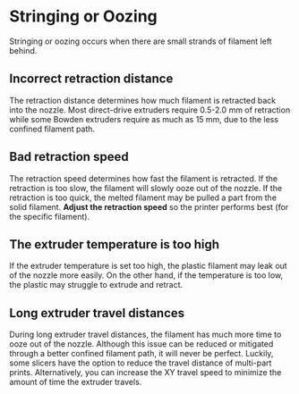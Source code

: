 # Stringing or Oozing

Stringing or oozing occurs when there are small strands of filament left behind.

## Incorrect retraction distance

The retraction distance determines how much filament is retracted back into the nozzle. Most direct-drive extruders require 0.5-2.0 mm of retraction while some Bowden extruders require as much as 15 mm, due to the less confined filament path.

## Bad retraction speed

The retraction speed determines how fast the filament is retracted. If the retraction is too slow, the filament will slowly ooze out of the nozzle. If the retraction is too quick, the melted filament may be pulled a part from the solid filament. **Adjust the retraction speed** so the printer performs best (for the specific filament).

## The extruder temperature is too high

If the extruder temperature is set too high, the plastic filament may leak out of the nozzle more easily. On the other hand, if the temperature is too low, the plastic may struggle to extrude and retract.

## Long extruder travel distances

During long extruder travel distances, the filament has much more time to ooze out of the nozzle. Although this issue can be reduced or mitigated through a better confined filament path, it will never be perfect. Luckily, some slicers have the option to reduce the travel distance of multi-part prints. Alternatively, you can increase the XY travel speed to minimize the amount of time the extruder travels.
